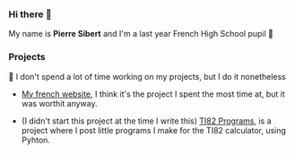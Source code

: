 ### Hi there 👋
My name is **Pierre Sibert** and I'm a last year French High School pupil 🏢

### Projects

📍 I don't spend a lot of time working on my projects, but I do it nonetheless

  - [My french website](https://pierronus.tk), I think it's the project I spent the most time at, but it was worthit anyway.
  
  -  (I didn't start this project at the time I write this)
     [TI82 Programs](https://github.com/Pierronus/ti-calculator-programs), is a project where I post little programs I make for the TI82 calculator, using Pyhton.

